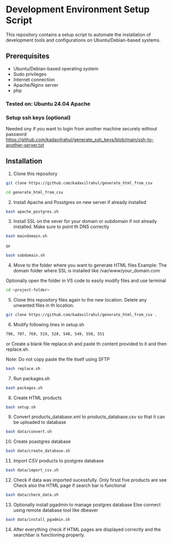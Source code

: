 # Development Environment Setup Script

This repository contains a setup script to automate the installation of development tools and configurations on Ubuntu/Debian-based systems.

## Prerequisites

- Ubuntu/Debian-based operating system
- Sudo privileges
- Internet connection
- Apache/Nginx server
- php

### Tested on: Ubuntu 24.04 Apache

### Setup ssh keys (optional)
Needed ony if you want to login from another machine securely without password 
https://github.com/kadavilrahul/generate_ssh_keys/blob/main/ssh-to-another-server.txt

## Installation

1. Clone this repository

```bash
git clone https://github.com/kadavilrahul/generate_html_from_csv
```
```bash
cd generate_html_from_csv
```

2. Install Apache and Posstgres on new server if already installed

```bash
bash apache_postgres.sh
```
3. Install SSL on the sever for your domain or subdomain if not already installed.
   Make sure to point th DNS correctly

```bash
bash maindomain.sh
```
or

```bash
bash subdomain.sh
```

4. Move to the folder where you want to generate HTML files
Example: The domain folder where SSL is installed like /var/www/your_domain.com

Optionally open the folder in VS code to easily modify files and use terminal

```bash
cd <project-folder>
```

5. Clone this repository files again to the new location. Delete any unwanted files in th location.

```bash
git clone https://github.com/kadavilrahul/generate_html_from_csv .
```

6. Modify following lines in setup.sh
```bash 
706, 707, 769, 519, 520, 548, 549, 550, 551
```
or
Create a blank file replace.sh and paste th content provided to it and then replace.sh.

Note: Do not copy paste the file itself using SFTP
```bash 
bash replace.sh
```

7. Run packages.sh

```bash 
bash packages.sh
```
8. Create HTML products

```bash
bash setup.sh
```
9. Convert products_database.xml to products_database.csv so that it can be uploaded to database

```bash
bash data/convert.sh
```

10. Create poastgres database

```bash
bash data/create_database.sh
```

11. Import CSV products to postgres database

```bash
bash data/import_csv.sh
```

12. Check if data was imported sucessfully. Only firsst five products are see
    Check also the HTML page if search bar is functional

```bash
bash data/check_data.sh
```

13. Optionally install pgadmin to manage postgres database
    Else connect using remote database tool like dbeaver

```bash
bash data/install_pgadmin.sh
```

14. After everything check if HTML pages are displayed correctly and the searchbar is functioning properly.
